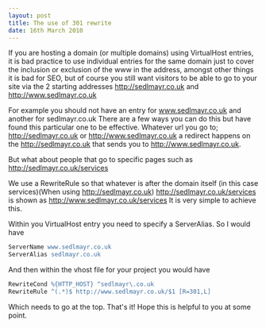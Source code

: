 ```yaml
---
layout: post
title: The use of 301 rewrite
date: 16th March 2010
---
```


If you are hosting a domain (or multiple domains) using VirtualHost entries, it is bad practice to use individual entries for the same domain just to cover the inclusion or exclusion of the www in the address, amongst other things it is bad for SEO, but of course you still want visitors to be able to go to your site via the 2 starting addresses http://sedlmayr.co.uk and http://www.sedlmayr.co.uk

For example you should not have an entry for www.sedlmayr.co.uk and another for sedlmayr.co.uk
There are a few ways you can do this but have found this particular one to be effective.
Whatever url you go to; http://sedlmayr.co.uk or http://www.sedlmayr.co.uk a redirect happens on the http://sedlmayr.co.uk that sends you to http://www.sedlmayr.co.uk.

But what about people that go to specific pages such as http://sedlmayr.co.uk/services

We use a RewriteRule so that whatever is after the domain itself (in this case services)(When using http://sedlmayr.co.uk) http://sedlmayr.co.uk/services is shown as http://www.sedlmayr.co.uk/services
It is very simple to achieve this.

Within you VirtualHost entry you need to specify a ServerAlias. So I would have
```apache
ServerName www.sedlmayr.co.uk
ServerAlias sedlmayr.co.uk
```
And then within the vhost file for your project you would have

```apache
RewriteCond %{HTTP_HOST} ^sedlmayr\.co.uk
RewriteRule ^(.*)$ http://www.sedlmayr.co.uk/$1 [R=301,L]
```
Which needs to go at the top.
That's it!
Hope this is helpful to you at some point.
